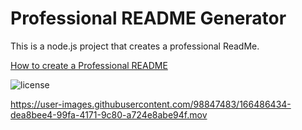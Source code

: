 # Professional README Generator
This is a node.js project that creates a professional ReadMe.

[How to create a Professional README](https://coding-boot-camp.github.io/full-stack/github/professional-readme-guide)


![license ](https://img.shields.io/badge/License-MIT-blue.svg)

https://user-images.githubusercontent.com/98847483/166486434-dea8bee4-99fa-4171-9c80-a724e8abe94f.mov

